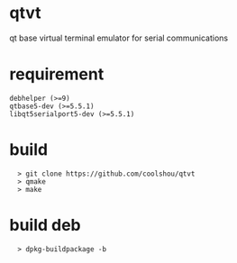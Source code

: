 # qtvt
qt base virtual terminal emulator for serial communications

# requirement
    debhelper (>=9)
    qtbase5-dev (>=5.5.1)
    libqt5serialport5-dev (>=5.5.1)
  
# build
```
  > git clone https://github.com/coolshou/qtvt
  > qmake
  > make
```
# build deb
```
  > dpkg-buildpackage -b
```  
